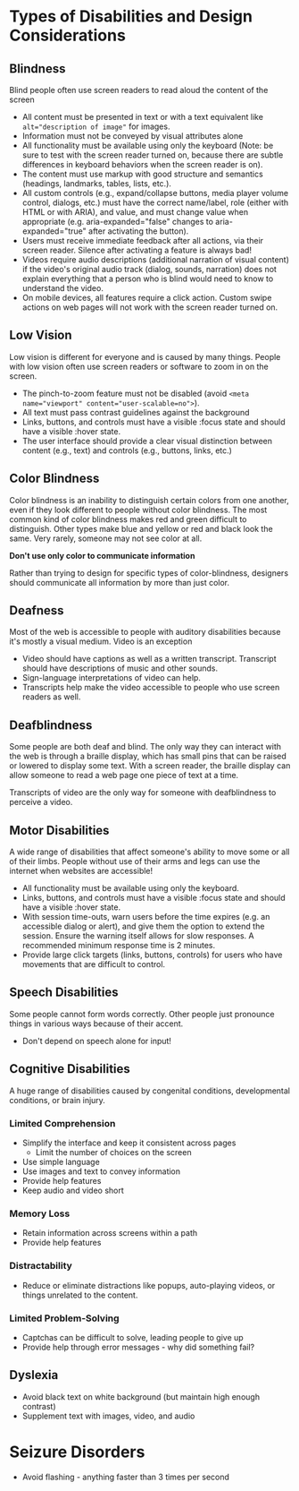 # Types of Disabilities and Design Considerations

## Blindness
Blind people often use screen readers to read aloud the content of the screen

- All content must be presented in text or with a text equivalent like `alt="description of image"` for images.
- Information must not be conveyed by visual attributes alone
- All functionality must be available using only the keyboard (Note: be sure to test with the screen reader turned on, because there are subtle differences in keyboard behaviors when the screen reader is on).
- The content must use markup with good structure and semantics (headings, landmarks, tables, lists, etc.).
- All custom controls (e.g., expand/collapse buttons, media player volume control, dialogs, etc.) must have the correct name/label, role (either with HTML or with ARIA), and value, and must change value when appropriate (e.g. aria-expanded="false" changes to aria-expanded="true" after activating the button).
- Users must receive immediate feedback after all actions, via their screen reader. Silence after activating a feature is always bad!
- Videos require audio descriptions (additional narration of visual content) if the video's original audio track (dialog, sounds, narration) does not explain everything that a person who is blind would need to know to understand the video.
- On mobile devices, all features require a click action. Custom swipe actions on web pages will not work with the screen reader turned on.

## Low Vision
Low vision is different for everyone and is caused by many things. People with low vision often use screen readers or software to zoom in on the screen.

- The pinch-to-zoom feature must not be disabled (avoid `<meta name="viewport" content="user-scalable=no">`).
- All text must pass contrast guidelines against the background
- Links, buttons, and controls must have a visible :focus state and should have a visible :hover state.
- The user interface should provide a clear visual distinction between content (e.g., text) and controls (e.g., buttons, links, etc.)

## Color Blindness
Color blindness is an inability to distinguish certain colors from one another, even if they look different to people without color blindness. The most common kind of color blindness makes red and green difficult to distinguish. Other types make blue and yellow or red and black look the same. Very rarely, someone may not see color at all.

**Don't use only color to communicate information**

Rather than trying to design for specific types of color-blindness, designers should communicate all information by more than just color.

## Deafness
Most of the web is accessible to people with auditory disabilities because it's mostly a visual medium. Video is an exception

- Video should have captions as well as a written transcript. Transcript should have descriptions of music and other sounds. 
- Sign-language interpretations of video can help. 
- Transcripts help make the video accessible to people who use screen readers as well.

## Deafblindness
Some people are both deaf and blind. The only way they can interact with the web is through a braille display, which has small pins that can be raised or lowered to display some text. With a screen reader, the braille display can allow someone to read a web page one piece of text at a time.

Transcripts of video are the only way for someone with deafblindness to perceive a video.

## Motor Disabilities
A wide range of disabilities that affect someone's ability to move some or all of their limbs. People without use of their arms and legs can use the internet when websites are accessible!

- All functionality must be available using only the keyboard.
- Links, buttons, and controls must have a visible :focus state and should have a visible :hover state.
- With session time-outs, warn users before the time expires (e.g. an accessible dialog or alert), and give them the option to extend the session. Ensure the warning itself allows for slow responses. A recommended minimum response time is 2 minutes.
- Provide large click targets (links, buttons, controls) for users who have movements that are difficult to control.

## Speech Disabilities
Some people cannot form words correctly. Other people just pronounce things in various ways because of their accent.

- Don't depend on speech alone for input!

## Cognitive Disabilities
A huge range of disabilities caused by congenital conditions, developmental conditions, or brain injury.

### Limited Comprehension
- Simplify the interface and keep it consistent across pages
  - Limit the number of choices on the screen
- Use simple language
- Use images and text to convey information
- Provide help features
- Keep audio and video short

### Memory Loss
- Retain information across screens within a path
- Provide help features

### Distractability
- Reduce or eliminate distractions like popups, auto-playing videos, or things unrelated to the content.

### Limited Problem-Solving
- Captchas can be difficult to solve, leading people to give up
- Provide help through error messages - why did something fail?

## Dyslexia
- Avoid black text on white background (but maintain high enough contrast)
- Supplement text with images, video, and audio

# Seizure Disorders
- Avoid flashing - anything faster than 3 times per second